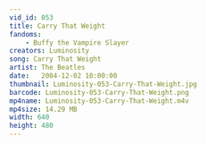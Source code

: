 ```yaml
---
vid_id: 053
title: Carry That Weight
fandoms:
    - Buffy the Vampire Slayer
creators: Luminosity
song: Carry That Weight
artist: The Beatles
date:   2004-12-02 10:00:00
thumbnail: Luminosity-053-Carry-That-Weight.jpg
barcode: Luminosity-053-Carry-That-Weight.png
mp4name: Luminosity-053-Carry-That-Weight.m4v
mp4size: 14.29 MB
width: 640
height: 480
---
```



  
